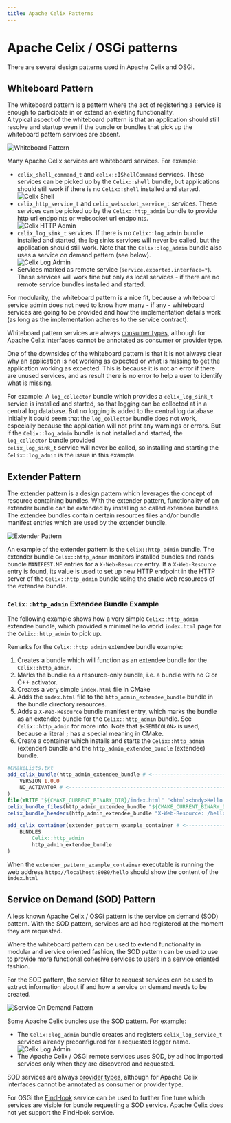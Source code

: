 ```yaml
---
title: Apache Celix Patterns
---
```


<!--
Licensed to the Apache Software Foundation (ASF) under one or more
contributor license agreements.  See the NOTICE file distributed with
this work for additional information regarding copyright ownership.
The ASF licenses this file to You under the Apache License, Version 2.0
(the "License"); you may not use this file except in compliance with
the License.  You may obtain a copy of the License at
   
    http://www.apache.org/licenses/LICENSE-2.0

Unless required by applicable law or agreed to in writing, software
distributed under the License is distributed on an "AS IS" BASIS,
WITHOUT WARRANTIES OR CONDITIONS OF ANY KIND, either express or implied.
See the License for the specific language governing permissions and
limitations under the License.
-->

# Apache Celix / OSGi  patterns 
There are several design patterns used in Apache Celix and OSGi.  

## Whiteboard Pattern
The whiteboard pattern is a pattern where the act of registering a service is enough to participate in or extend 
an existing functionality.  
A typical aspect of the whiteboard pattern is that an application should 
still resolve and startup even if the bundle or bundles that pick up the whiteboard pattern services are absent.

![Whiteboard Pattern](diagrams/whiteboard_pattern.png)

Many Apache Celix services are whiteboard services. For example:
 - `celix_shell_command_t` and `celix::IShellCommand` services. These services can be 
   picked up by the `Celix::shell` bundle, but applications should still work if there is no `Celix::shell` installed 
   and started. <br/>
   ![Celix Shell](diagrams/whiteboard_pattern_shell.png)
 - `celix_http_service_t` and `celix_websocket_service_t` services. These services can be picked up by the
   `Celix::http_admin` bundle to provide http url endpoints or websocket url endpoints. <br/>
   ![Celix HTTP Admin](diagrams/whiteboard_pattern_http_admin.png)
 - `celix_log_sink_t` services. If there is no `Celix::log_admin` bundle installed and started, the log sinks 
   services will never be called, but the application should still work. Note that the `Celix::log_admin` bundle
   also uses a service on demand pattern (see below). <br/>
   ![Celix Log Admin](diagrams/whiteboard_pattern_log_sink.png)
 - Services marked as remote service (`service.exported.interface=*`). These services will work fine
   but only as local services - if there are no remote service bundles installed and started.





For modularity, the whiteboard pattern is a nice fit, because a whiteboard service admin does not need to know how 
many - if any - whiteboard services are going to be provided and how the implementation details work (as long as 
the implementation adheres to the service contract).    

Whiteboard pattern services are always [consumer types](https://docs.osgi.org/javadoc/osgi.annotation/8.0.0/org/osgi/annotation/versioning/ConsumerType.html), although for Apache Celix interfaces cannot be annotated as
consumer or provider type. 

One of the downsides of the whiteboard pattern is that it is not always clear why an application is not working as 
expected or what is missing to get the application working as expected. This is because it is not an error 
if there are unused services, and as result there is no error to help a user to identify what is missing. 

For example: A `log_collector` bundle which provides a `celix_log_sink_t` service is installed and started, 
so that logging can be collected at in a central log database. 
But no logging is added to the central log database. Initially it could seem that the `log_collector` bundle 
does not work, especially because the application will not print any warnings or errors. 
But if the `Celix::log_admin` bundle is not installed and started, the `log_collector` bundle provided  
`celix_log_sink_t` service will never be called, so installing and starting the `Celix::log_admin` is the issue 
in this example.


## Extender Pattern
The extender pattern is a design pattern which leverages the concept of resource containing bundles.
With the extender pattern, functionality of an extender bundle can be extended by installing so called extendee bundles. 
The extendee bundles contain certain resources files and/or bundle manifest entries which are used by the extender
bundle.

![Extender Pattern](diagrams/extender_pattern.png)

An example of the extender pattern is the `Celix::http_admin` bundle. The extender bundle `Celix::http_admin` 
monitors installed bundles and reads bundle `MANIFEST.MF` entries for a `X-Web-Resource` entry. 
If a `X-Web-Resource` entry is found, its value is used to set up new HTTP endpoint in the HTTP server of
the `Celix::http_admin` bundle using the static web resources of the extendee bundle.

### `Celix::http_admin` Extendee Bundle Example
The following example shows how a very simple `Celix::http_admin` extendee bundle, which provided a minimal
hello world `index.html` page for the `Celix::http_admin` to pick up.

Remarks for the `Celix::http_admin` extendee bundle example:
1. Creates a bundle which will function as an extendee bundle for the `Celix::http_admin`.
2. Marks the bundle as a resource-only bundle, i.e. a bundle with no C or C++ activator.
3. Creates a very simple `index.html` file in CMake
4. Adds the `index.html` file to the `http_admin_extendee_bundle` bundle in the bundle directory resources.
5. Adds a `X-Web-Resource` bundle manifest entry, which marks the bundle as an extendee bundle for the 
   `Celix::http_admin` bundle. See `Celix::http_admin` for more info. Note that `$<SEMICOLON>` is used, 
   because a literal `;` has a special meaning in CMake.
6. Create a container which installs and starts the `Celix::http_admin` (extender) bundle and the
   `http_admin_extendee_bundle` (extendee) bundle.
 
```CMake
#CMakeLists.txt
add_celix_bundle(http_admin_extendee_bundle # <----------------------------------------------------------------------<1>
    VERSION 1.0.0
    NO_ACTIVATOR # <-------------------------------------------------------------------------------------------------<2>
)
file(WRITE "${CMAKE_CURRENT_BINARY_DIR}/index.html" "<html><body>Hello World</body></html>") # <---------------------<3>
celix_bundle_files(http_admin_extendee_bundle "${CMAKE_CURRENT_BINARY_DIR}/index.html" DESTINATION resources) # <----<4>
celix_bundle_headers(http_admin_extendee_bundle "X-Web-Resource: /hello$<SEMICOLON>/resources") # <------------------<5>

add_celix_container(extender_pattern_example_container # <-----------------------------------------------------------<6>
    BUNDLES
        Celix::http_admin
        http_admin_extendee_bundle
)
```

When the `extender_pattern_example_container` executable is running the web address `http://localhost:8080/hello`
should show the content of the `index.html`


## Service on Demand (SOD) Pattern

A less known Apache Celix / OSGi pattern is the service on demand (SOD) pattern. With the SOD pattern,
services are ad hoc registered at the moment they are requested.

Where the whiteboard pattern can be used to extend functionality in modular and service oriented fashion, the SOD
pattern can be used to use to provide more functional cohesive services to users in a service oriented fashion.

For the SOD pattern, the service filter to request services can be used to extract information about if and how
a service on demand needs to be created.

![Service On Demand Pattern](diagrams/sod_pattern.png)

Some Apache Celix bundles use the SOD pattern. For example:
 - The `Celix::log_admin` bundle creates and registers `celix_log_service_t` services already preconfigured for 
   a requested logger name. <br/>
   ![Celix Log Admin](diagrams/sod_pattern_log_service.png)
 - The Apache Celix / OSGi remote services uses SOD, by ad hoc imported services only when they are discovered and
   requested.

SOD services are always [provider types](https://docs.osgi.org/javadoc/osgi.annotation/8.0.0/org/osgi/annotation/versioning/ProviderType.html), although for Apache Celix interfaces cannot be annotated as
consumer or provider type.

For OSGi the [FindHook](https://docs.osgi.org/javadoc/osgi.core/8.0.0/org/osgi/framework/hooks/service/FindHook.html)
service can be used to further fine tune which services are visible for bundle requesting a SOD service. 
Apache Celix does not yet support the FindHook service. 


